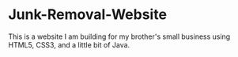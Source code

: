 # Junk-Removal-Website
This is a website I am building for my brother's small business using HTML5, CSS3, and a little bit of Java.

